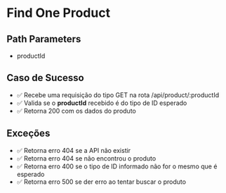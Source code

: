# Find One Product

## Path Parameters
* productId

## Caso de Sucesso

- ✅ Recebe uma requisição do tipo GET na rota /api/product/:productId
- ✅ Valida se o **productId** recebido é do tipo de ID esperado
- ✅ Retorna 200 com os dados do produto


## Exceções

- ✅ Retorna erro 404 se a API não existir
- ✅ Retorna erro 404 se não encontrou o produto
- ✅ Retorna erro 400 se o tipo de ID informado não for o mesmo que é esperado
- ✅ Retorna erro 500 se der erro ao tentar buscar o produto



